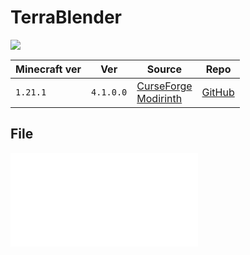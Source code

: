 # TerraBlender

![](https://cdn.modrinth.com/data/kkmrDlKT/images/43d5fa44d31368b5fb4ae76b51d5231879c6a510.png)

| Minecraft ver | Ver       | Source                                                                                                                              | Repo                                                  |
| ------------- | --------- | ----------------------------------------------------------------------------------------------------------------------------------- | ----------------------------------------------------- |
| `1.21.1`      | `4.1.0.0` | [CurseForge](https://www.curseforge.com/minecraft/mc-mods/terrablender-neoforge)<br>[Modirinth](https://modrinth.com/mod/terrablender) | [GitHub](https://github.com/Glitchfiend/TerraBlender) |

## File
![TerraBlender-neoforge-1.21.1-4.1.0.3](../src/mods/TerraBlender-neoforge-1.21.1-4.1.0.3.jar)
